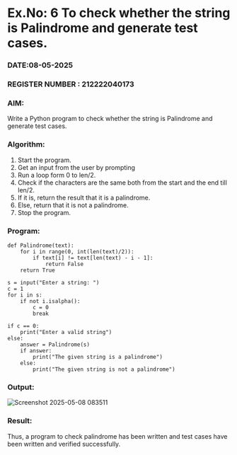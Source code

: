 # Ex.No: 6 To check whether the string is Palindrome and generate test cases.

### DATE:08-05-2025                                                                            
### REGISTER NUMBER : 212222040173
### AIM: 
Write a Python program to check whether the string is Palindrome and generate test cases. 
### Algorithm:
1. Start the program.
2. Get an input from the user by prompting 
3. Run a loop form 0 to len/2.
4. Check if the characters are the same both from the start and the end till len/2. 
5. If it is, return the result that it is a palindrome.
6. Else, return that it is not a palindrome. 
7. Stop the program.
### Program:
```
def Palindrome(text): 
    for i in range(0, int(len(text)/2)): 
        if text[i] != text[len(text) - i - 1]: 
            return False 
    return True

s = input("Enter a string: ") 
c = 1 
for i in s: 
    if not i.isalpha():  
        c = 0 
        break

if c == 0: 
    print("Enter a valid string")  
else:
    answer = Palindrome(s)  
    if answer: 
        print("The given string is a palindrome") 
    else: 
        print("The given string is not a palindrome") 

```

### Output:


![Screenshot 2025-05-08 083511](https://github.com/user-attachments/assets/dc25adb7-d086-42a5-8b22-1d6409aa4950)














### Result:
Thus, a program to check palindrome has been written and test cases have been written and verified successfully.
